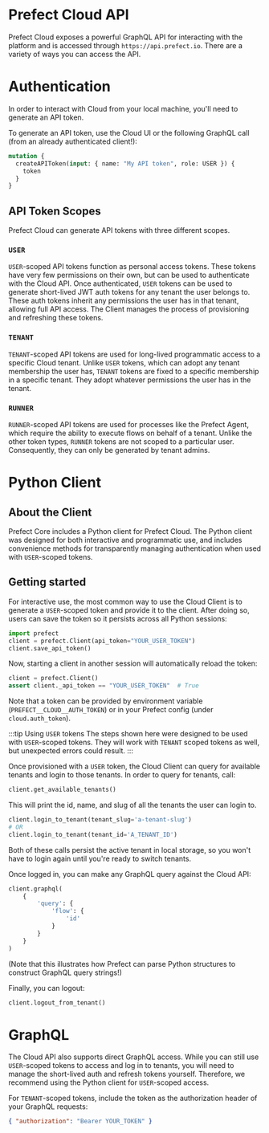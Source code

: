 # Prefect Cloud API

Prefect Cloud exposes a powerful GraphQL API for interacting with the platform and is accessed through `https://api.prefect.io`. There are a variety of ways you can access the API.

# Authentication

In order to interact with Cloud from your local machine, you'll need to generate an API token.

To generate an API token, use the Cloud UI or the following GraphQL call (from an already authenticated client!):

```graphql
mutation {
  createAPIToken(input: { name: "My API token", role: USER }) {
    token
  }
}
```

## API Token Scopes

Prefect Cloud can generate API tokens with three different scopes.

### `USER`

`USER`-scoped API tokens function as personal access tokens. These tokens have very few permissions on their own, but can be used to authenticate with the Cloud API. Once authenticated, `USER` tokens can be used to generate short-lived JWT auth tokens for any tenant the user belongs to. These auth tokens inherit any permissions the user has in that tenant, allowing full API access. The Client manages the process of provisioning and refreshing these tokens.

### `TENANT`

`TENANT`-scoped API tokens are used for long-lived programmatic access to a specific Cloud tenant. Unlike `USER` tokens, which can adopt any tenant membership the user has, `TENANT` tokens are fixed to a specific membership in a specific tenant. They adopt whatever permissions the user has in the tenant.

### `RUNNER`

`RUNNER`-scoped API tokens are used for processes like the Prefect Agent, which require the ability to execute flows on behalf of a tenant. Unlike the other token types, `RUNNER` tokens are not scoped to a particular user. Consequently, they can only be generated by tenant admins.

# Python Client

## About the Client

Prefect Core includes a Python client for Prefect Cloud. The Python client was designed for both interactive and programmatic use, and includes convenience methods for transparently managing authentication when used with `USER`-scoped tokens.

## Getting started

For interactive use, the most common way to use the Cloud Client is to generate a `USER`-scoped token and provide it to the client. After doing so, users can save the token so it persists across all Python sessions:

```python
import prefect
client = prefect.Client(api_token="YOUR_USER_TOKEN")
client.save_api_token()
```

Now, starting a client in another session will automatically reload the token:

```python
client = prefect.Client()
assert client._api_token == "YOUR_USER_TOKEN"  # True
```

Note that a token can be provided by environment variable (`PREFECT__CLOUD__AUTH_TOKEN`) or in your Prefect config (under `cloud.auth_token`).

:::tip Using `USER` tokens
The steps shown here were designed to be used with `USER`-scoped tokens. They will work with `TENANT` scoped tokens as well, but unexpected errors could result.
:::

Once provisioned with a `USER` token, the Cloud Client can query for available tenants and login to those tenants. In order to query for tenants, call:

```python
client.get_available_tenants()
```

This will print the id, name, and slug of all the tenants the user can login to.

```python
client.login_to_tenant(tenant_slug='a-tenant-slug')
# OR
client.login_to_tenant(tenant_id='A_TENANT_ID')
```

Both of these calls persist the active tenant in local storage, so you won't have to login again until you're ready to switch tenants.

Once logged in, you can make any GraphQL query against the Cloud API:

```python
client.graphql(
    {
        'query': {
            'flow': {
                'id'
            }
        }
    }
)
```

(Note that this illustrates how Prefect can parse Python structures to construct GraphQL query strings!)

Finally, you can logout:

```python
client.logout_from_tenant()
```

# GraphQL

The Cloud API also supports direct GraphQL access. While you can still use `USER`-scoped tokens to access and log in to tenants, you will need to manage the short-lived auth and refresh tokens yourself. Therefore, we recommend using the Python client for `USER`-scoped access.

For `TENANT`-scoped tokens, include the token as the authorization header of your GraphQL requests:

```json
{ "authorization": "Bearer YOUR_TOKEN" }
```
